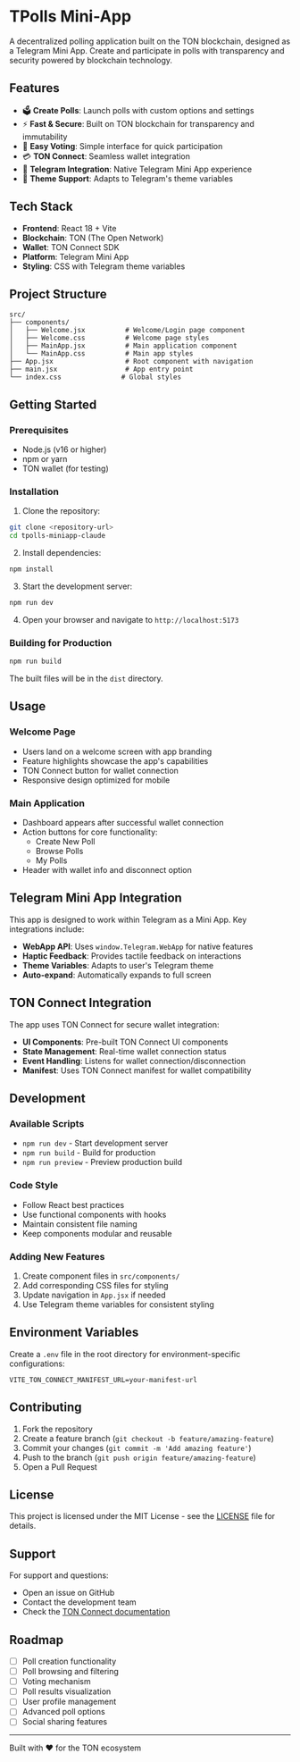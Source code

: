 # TPolls Mini-App

A decentralized polling application built on the TON blockchain, designed as a Telegram Mini App. Create and participate in polls with transparency and security powered by blockchain technology.

## Features

- 🗳️ **Create Polls**: Launch polls with custom options and settings
- ⚡ **Fast & Secure**: Built on TON blockchain for transparency and immutability
- 🎯 **Easy Voting**: Simple interface for quick participation
- 💳 **TON Connect**: Seamless wallet integration
- 📱 **Telegram Integration**: Native Telegram Mini App experience
- 🎨 **Theme Support**: Adapts to Telegram's theme variables

## Tech Stack

- **Frontend**: React 18 + Vite
- **Blockchain**: TON (The Open Network)
- **Wallet**: TON Connect SDK
- **Platform**: Telegram Mini App
- **Styling**: CSS with Telegram theme variables

## Project Structure

```
src/
├── components/
│   ├── Welcome.jsx          # Welcome/Login page component
│   ├── Welcome.css          # Welcome page styles
│   ├── MainApp.jsx          # Main application component
│   └── MainApp.css          # Main app styles
├── App.jsx                  # Root component with navigation
├── main.jsx                 # App entry point
└── index.css               # Global styles
```

## Getting Started

### Prerequisites

- Node.js (v16 or higher)
- npm or yarn
- TON wallet (for testing)

### Installation

1. Clone the repository:
```bash
git clone <repository-url>
cd tpolls-miniapp-claude
```

2. Install dependencies:
```bash
npm install
```

3. Start the development server:
```bash
npm run dev
```

4. Open your browser and navigate to `http://localhost:5173`

### Building for Production

```bash
npm run build
```

The built files will be in the `dist` directory.

## Usage

### Welcome Page
- Users land on a welcome screen with app branding
- Feature highlights showcase the app's capabilities
- TON Connect button for wallet connection
- Responsive design optimized for mobile

### Main Application
- Dashboard appears after successful wallet connection
- Action buttons for core functionality:
  - Create New Poll
  - Browse Polls
  - My Polls
- Header with wallet info and disconnect option

## Telegram Mini App Integration

This app is designed to work within Telegram as a Mini App. Key integrations include:

- **WebApp API**: Uses `window.Telegram.WebApp` for native features
- **Haptic Feedback**: Provides tactile feedback on interactions
- **Theme Variables**: Adapts to user's Telegram theme
- **Auto-expand**: Automatically expands to full screen

## TON Connect Integration

The app uses TON Connect for secure wallet integration:

- **UI Components**: Pre-built TON Connect UI components
- **State Management**: Real-time wallet connection status
- **Event Handling**: Listens for wallet connection/disconnection
- **Manifest**: Uses TON Connect manifest for wallet compatibility

## Development

### Available Scripts

- `npm run dev` - Start development server
- `npm run build` - Build for production
- `npm run preview` - Preview production build

### Code Style

- Follow React best practices
- Use functional components with hooks
- Maintain consistent file naming
- Keep components modular and reusable

### Adding New Features

1. Create component files in `src/components/`
2. Add corresponding CSS files for styling
3. Update navigation in `App.jsx` if needed
4. Use Telegram theme variables for consistent styling

## Environment Variables

Create a `.env` file in the root directory for environment-specific configurations:

```env
VITE_TON_CONNECT_MANIFEST_URL=your-manifest-url
```

## Contributing

1. Fork the repository
2. Create a feature branch (`git checkout -b feature/amazing-feature`)
3. Commit your changes (`git commit -m 'Add amazing feature'`)
4. Push to the branch (`git push origin feature/amazing-feature`)
5. Open a Pull Request

## License

This project is licensed under the MIT License - see the [LICENSE](LICENSE) file for details.

## Support

For support and questions:
- Open an issue on GitHub
- Contact the development team
- Check the [TON Connect documentation](https://docs.ton.org/develop/dapps/ton-connect)

## Roadmap

- [ ] Poll creation functionality
- [ ] Poll browsing and filtering
- [ ] Voting mechanism
- [ ] Poll results visualization
- [ ] User profile management
- [ ] Advanced poll options
- [ ] Social sharing features

---

Built with ❤️ for the TON ecosystem